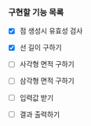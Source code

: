 ### 구현할 기능 목록
- [x] 점 생성시 유효성 검사
- [x] 선 길이 구하기
- [ ] 사각형 면적 구하기
- [ ] 삼각형 면적 구하기
- [ ] 입력값 받기
- [ ] 결과 출력하기






